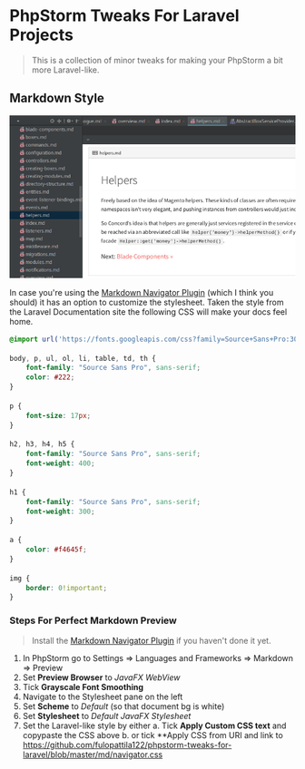 # PhpStorm Tweaks For Laravel Projects

> This is a collection of minor tweaks for making your PhpStorm a bit more Laravel-like.

## Markdown Style

![Markdown Navigator Laravel Style](md/preview.jpg)

In case you're using the [Markdown Navigator Plugin](https://plugins.jetbrains.com/plugin/7896-markdown-navigator) (which I think you should) it has an option to customize the stylesheet. Taken the style from the Laravel Documentation site the following CSS will make your docs feel home.

```css
@import url('https://fonts.googleapis.com/css?family=Source+Sans+Pro:300,300i,400,400i');

body, p, ul, ol, li, table, td, th {
    font-family: "Source Sans Pro", sans-serif;
    color: #222;
}

p {
    font-size: 17px;
}

h2, h3, h4, h5 {
    font-family: "Source Sans Pro", sans-serif;
    font-weight: 400;
}

h1 {
    font-family: "Source Sans Pro", sans-serif;
    font-weight: 300;
}

a {
    color: #f4645f;
}

img {
    border: 0!important;
}
```

### Steps For Perfect Markdown Preview

> Install the [Markdown Navigator Plugin](https://plugins.jetbrains.com/plugin/7896-markdown-navigator) if you haven't done it yet.

1. In PhpStorm go to Settings => Languages and Frameworks => Markdown => Preview
2. Set **Preview Browser** to _JavaFX WebView_
3. Tick **Grayscale Font Smoothing**
4. Navigate to the Stylesheet pane on the left
5. Set **Scheme** to _Default_ (so that document bg is white)
6. Set **Stylesheet** to _Default JavaFX Stylesheet_
7. Set the Laravel-like style by either
    a. Tick **Apply Custom CSS text** and copypaste the CSS above
    b. or tick **Apply CSS from URI and link to https://github.com/fulopattila122/phpstorm-tweaks-for-laravel/blob/master/md/navigator.css



